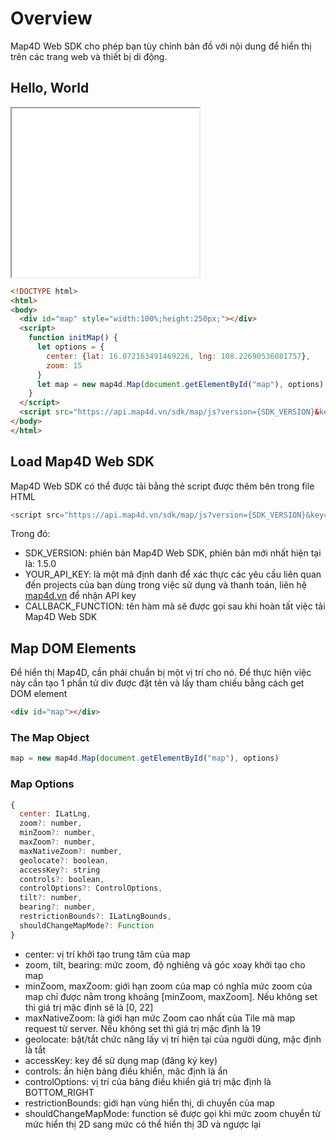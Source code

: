 # Overview

Map4D Web SDK cho phép bạn tùy chỉnh bản đồ với nội dung để hiển thị trên các trang web và thiết bị di động.

## Hello, World

<iframe src="./html/getting-started.html" class="is-fullwidth" height="270px"></iframe>
 
```HTML
<!DOCTYPE html>
<html>
<body>
  <div id="map" style="width:100%;height:250px;"></div>
  <script>
    function initMap() {
      let options = {
        center: {lat: 16.072163491469226, lng: 108.22690536081757},
        zoom: 15
      }
      let map = new map4d.Map(document.getElementById("map"), options)
    }
  </script>
  <script src="https://api.map4d.vn/sdk/map/js?version={SDK_VERSION}&key={YOUR_API_KEY}&callback=initMap"></script>
</body>
</html>
```

## Load Map4D Web SDK

Map4D Web SDK có thể được tải bằng thẻ script được thêm bên trong file HTML

```JavaScript
<script src="https://api.map4d.vn/sdk/map/js?version={SDK_VERSION}&key={YOUR_API_KEY}&callback={CALLBACK_FUNCTION}"></script>
```

Trong đó:
- SDK_VERSION: phiên bản Map4D Web SDK, phiên bản mới nhất hiện tại là: 1.5.0
- YOUR_API_KEY: là một mã định danh để xác thực các yêu cầu liên quan đến projects của bạn dùng trong việc sử dụng và thanh toán, liên hệ [map4d.vn](https://map4d.vn/) để nhận API key
- CALLBACK_FUNCTION: tên hàm mà sẽ được gọi sau khi hoàn tất việc tải Map4D Web SDK


## Map DOM Elements

Để hiển thị Map4D, cần phải chuẩn bị một vị trí cho nó. Để thực hiện việc này cần tạo 1 phần tử div được đặt tên và lấy tham chiếu bằng cách get DOM element

```HTML
<div id="map"></div>
```

### The Map Object

```JavaScript
map = new map4d.Map(document.getElementById("map"), options)
```

### Map Options

```JavaScript
{
  center: ILatLng,
  zoom?: number,
  minZoom?: number,
  maxZoom?: number,
  maxNativeZoom?: number,
  geolocate?: boolean,
  accessKey?: string
  controls?: boolean,
  controlOptions?: ControlOptions,
  tilt?: number,
  bearing?: number,
  restrictionBounds?: ILatLngBounds,
  shouldChangeMapMode?: Function
}
```

- center: vị trí khởi tạo trung tâm của map
- zoom, tilt, bearing: mức zoom, độ nghiêng và góc xoay khởi tạo cho map
- minZoom, maxZoom: giới hạn zoom của map có nghĩa mức zoom của map chỉ được nằm trong khoảng [minZoom, maxZoom]. Nếu không set thì giá trị mặc định sẽ là [0, 22]
- maxNativeZoom: là giới hạn mức Zoom cao nhất của Tile mà map request từ server. Nếu không set thì giá trị mặc định là 19
- geolocate: bật/tắt chức năng lấy vị trí hiện tại của người dùng, mặc định là tắt
- accessKey: key để sử dụng map (đăng ký key)
- controls: ẩn hiện bảng điều khiển, mặc định là ẩn
- controlOptions: vị trí của bảng điều khiển giá trị mặc định là BOTTOM_RIGHT
- restrictionBounds: giới hạn vùng hiển thị, di chuyển của map
- shouldChangeMapMode: function sẽ được gọi khi mức zoom chuyển từ mức hiển thị 2D sang mức có thể hiển thị 3D và ngược lại
